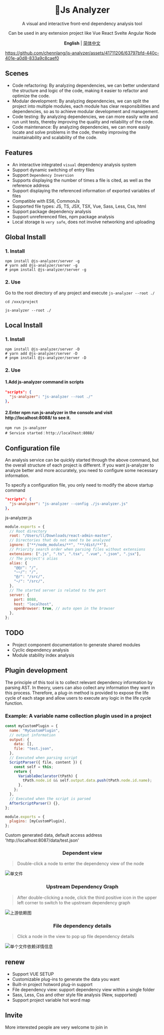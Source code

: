 <div align="center" style="text-align: center;">
    <h1 style="text-align: center;">🧬Js Analyzer</h1>
    <p style="text-align: center;"> A visual and interactive front-end dependency analysis tool</p>
    <p style="text-align: center;">Can be used in any extension project like Vue React Svelte Angular Node</p>
    <p align='center'>
<b>English</b> | <a href="https://github.com/chennlang/js-analyzer/blob/main/README_zh.md">简体中文</a>
</p>
</div>


https://github.com/chennlang/js-analyzer/assets/41711206/63797bfd-440c-401e-a0d8-833a9c8caef0


## Scenes

- Code refactoring: By analyzing dependencies, we can better understand the structure and logic of the code, making it easier to refactor and optimize the code.
- Modular development: By analyzing dependencies, we can split the project into multiple modules, each module has clear responsibilities and dependencies, so as to achieve modular development and management.
- Code testing: By analyzing dependencies, we can more easily write and run unit tests, thereby improving the quality and reliability of the code.
- Code maintenance: By analyzing dependencies, we can more easily locate and solve problems in the code, thereby improving the maintainability and scalability of the code.

## Features

- An interactive integrated `visual` dependency analysis system
- Support dynamic switching of entry files
- Support `Dependency Inversion`
- Supports displaying the number of times a file is cited, as well as the reference address
- Support displaying the referenced information of exported variables of files
- Compatible with ES6, CommonJs
- Supported file types: JS, TS, JSX, TSX, Vue, Sass, Less, Css, html
- Support package dependency analysis
- Support unreferenced files, npm package analysis
- Local storage is `very safe`, does not involve networking and uploading

## Global Install

### 1. Install

```shell
npm install @js-analyzer/server -g
# yarn add @js-analyzer/server -g
# pnpm install @js-analyzer/server -g
```

### 2. Use

Go to the root directory of any project and execute `js-analyzer --root ./`

```shell
cd /xxx/project

js-analyzer --root ./
```

## Local Install

### 1. Install

```shell
npm install @js-analyzer/server -D
# yarn add @js-analyzer/server -D
# pnpm install @js-analyzer/server -D
```

### 2. Use

#### 1.Add js-analyzer command in scripts

```json
"scripts": {
  "js-analyzer": "js-analyzer --root ./"
},
```

#### 2.Enter npm run js-analyzer in the console and visit http://localhost:8088/ to see it.

```shell
npm run js-analyzer
# Service started：http://localhost:8088/
```

## Configuration file

An analysis service can be quickly started through the above command, but the overall structure of each project is different. If you want js-analyzer to analyze better and more accurately, you need to configure some necessary information.

To specify a configuration file, you only need to modify the above startup command

```json
"scripts": {
  "js-analyzer": "js-analyzer --config ./js-analyzer.js"
},
```

js-analyzer.js

```js
module.exports = {
  // Root directory
  root: "/Users/ll/Downloads/react-admin-master",
  // Directories that do not need to be analyzed
  ignore: ["**/node_modules/**", "**/dist/**"],
  // Priority search order when parsing files without extensions
  extensions: [".js", ".ts", ".tsx", ".vue", ".json", ".jsx"],
  // The project's alias
  alias: {
    "@@/": "/",
    "~~/": "/",
    "@/": "/src/",
    "~/": "/src/",
  },
  // The started server is related to the port
  server: {
    port: 8088,
    host: "localhost",
    openBrowser: true, // auto open in the browser
  },
};
```

## TODO

- Project component documentation to generate shared modules
- Cyclic dependency analysis
- Module stability index analysis

## Plugin development

The principle of this tool is to collect relevant dependency information by parsing AST. In theory, users can also collect any information they want in this process. Therefore, a plug-in method is provided to expose the life cycle of each stage and allow users to execute any logic in the life cycle function.

### Example: A variable name collection plugin used in a project

```js
const myCustomPlugin = {
  name: "MyCustomPlugin",
  // output information
  output: {
    data: [],
    file: "test.json",
  },
  // Executed when parsing script
  ScriptParser({ file, content }) {
    const self = this;
    return {
      VariableDeclarator(tPath) {
        tPath.node.id && self.output.data.push(tPath.node.id.name);
      },
    };
  },
  // Executed when the script is parsed
  AfterScriptParser() {},
};

module.exports = {
  plugins: [myCustomPlugin],
};
```

Custom generated data, default access address 'http://localhost:8087/data/test.json'

<h3 style="text-align: center;">Dependent view</h3>

> Double-click a node to enter the dependency view of the node

![单文件](http://oss.ailan.top/20230713103748.png)

<h3 style="text-align: center;">Upstream Dependency Graph</h3>

> After double-clicking a node, click the third positive icon in the upper left corner to switch to the upstream dependency graph

![上游依赖图](http://oss.ailan.top/20230713104701.png)

<h3 style="text-align: center;">File dependency details</h3>

> Click a node in the view to pop up file dependency details

![单个文件依赖详情信息](http://oss.ailan.top/20230713104922.png)

## renew

- Support VUE SETUP
- Customizable plug-ins to generate the data you want
- Built-in project hotword plug-in support
- File dependency view: support dependency view within a single folder
- Sass, Less, Css and other style file analysis (New, supported)
- Support project variable hot word map

## Invite

More interested people are very welcome to join in
